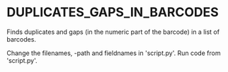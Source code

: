 # DUPLICATES_GAPS_IN_BARCODES

Finds duplicates and gaps (in the numeric part of the barcode) in a list of barcodes.

Change the filenames, -path and fieldnames in 'script.py'.
Run code from 'script.py'.